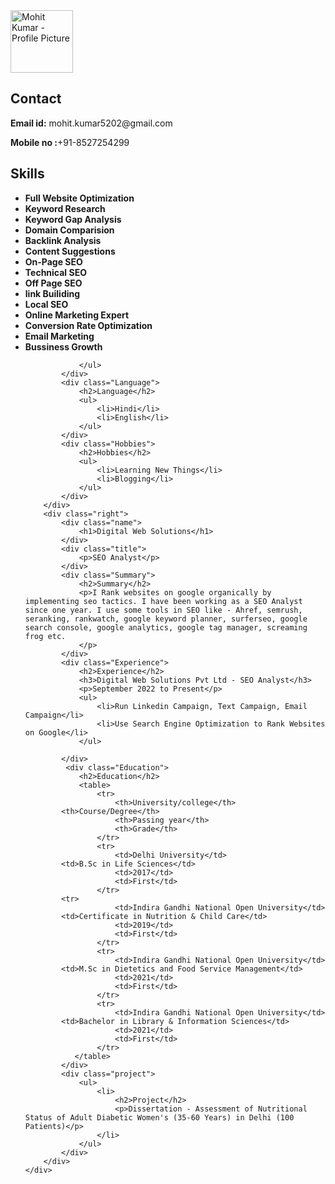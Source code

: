 <html lang="en">

<head>
	<meta charset="UTF-8">
	<meta http-equiv="X-UA-Compatible" content="IE=edge">
	<meta name="viewport"
		content="width=device-width, initial-scale=1.0">
	<link rel="stylesheet" href="resume.css">
</head>

<body>
	<div class="full">
		<div class="left">
			<div class="image">
				<img src=
"https://media.licdn.com/dms/image/D4D03AQGvQdVdTx1cvQ/profile-displayphoto-shrink_200_200/0/1668870963218?e=1698883200&v=beta&t=pXqUb-5178aeAQrAQ5rA8O4N70ANma1FFmbiaT3t4jY"
					alt="Mohit Kumar - Profile Picture"
					style="width:100px;height:100px;">
			</div>
			<div class="Contact">
				<h2>Contact</h2>
				<p><b>Email id:</b> mohit.kumar5202@gmail.com </p>
				<p><b>Mobile no :</b>+91-8527254299</p>
			</div>
			<div class="Skills">
				<h2>Skills</h2>
				<ul>
					<li><b>Full Website Optimization</b></li>
					<li><b>Keyword Research</b></li>
					<li><b>Keyword Gap Analysis</b></li>
					<li><b>Domain Comparision</b></li>
					<li><b>Backlink Analysis</b></li>
					<li><b>Content Suggestions</b></li>
					<li><b>On-Page SEO</b></li>
					<li><b>Technical SEO</b></li>
					<li><b>Off Page SEO</b></li>
					<li><b>link Builiding</b></li>
					<li><b>Local SEO</b></li>
					<li><b>Online Marketing Expert</b></li>
					<li><b>Conversion Rate Optimization</b></li>
					<li><b>Email Marketing</b></li>
					<li><b>Bussiness Growth</b></li>
			
				</ul>
			</div>
			<div class="Language">
				<h2>Language</h2>
				<ul>
					<li>Hindi</li>
					<li>English</li>
				</ul>
			</div>
			<div class="Hobbies">
				<h2>Hobbies</h2>
				<ul>
					<li>Learning New Things</li>
					<li>Blogging</li>
				</ul>
			</div>
		</div>
		<div class="right">
			<div class="name">
				<h1>Digital Web Solutions</h1>
			</div>
			<div class="title">
				<p>SEO Analyst</p>
			</div>
			<div class="Summary">
				<h2>Summary</h2>
				<p>I Rank websites on google organically by implementing seo tactics. I have been working as a SEO Analyst since one year. I use some tools in SEO like - Ahref, semrush, seranking, rankwatch, google keyword planner, surferseo, google search console, google analytics, google tag manager, screaming frog etc.
				</p>
			</div>
			<div class="Experience">
				<h2>Experience</h2>
				<h3>Digital Web Solutions Pvt Ltd - SEO Analyst</h3>
				<p>September 2022 to Present</p>
				<ul>
					<li>Run Linkedin Campaign, Text Campaign, Email Campaign</li>
					<li>Use Search Engine Optimization to Rank Websites on Google</li>
				</ul>
			 
			</div>
			 <div class="Education">
                <h2>Education</h2>
                <table>
                    <tr>
                        <th>University/college</th>
			<th>Course/Degree</th>
                        <th>Passing year</th>
                        <th>Grade</th>
                    </tr>
                    <tr>
                        <td>Delhi University</td>
			<td>B.Sc in Life Sciences</td>
                        <td>2017</td>
                        <td>First</td>
                    </tr>
		    <tr>
                        <td>Indira Gandhi National Open University</td>
			<td>Certificate in Nutrition & Child Care</td>
                        <td>2019</td>
                        <td>First</td>
                    </tr>
                    <tr>
                        <td>Indira Gandhi National Open University</td>
			<td>M.Sc in Dietetics and Food Service Management</td>
                        <td>2021</td>
                        <td>First</td>
                    </tr>
                    <tr>
                        <td>Indira Gandhi National Open University</td>
			<td>Bachelor in Library & Information Sciences</td>
                        <td>2021</td>
                        <td>First</td>
                    </tr>
               </table>
            </div>
            <div class="project">
                <ul>
                    <li>
                        <h2>Project</h2>
                        <p>Dissertation - Assessment of Nutritional Status of Adult Diabetic Women's (35-60 Years) in Delhi (100 Patients)</p>
                    </li>
                </ul>
            </div>
        </div>
    </div>
</body>
 
</html>
